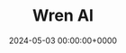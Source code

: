 ---
title: Wren AI
description: Open-source AI data assistant that helps you get results and insights faster by asking questions without writing SQL 🐦
slug: Flowsie AI
date: 2024-05-03 00:00:00+0000
image: wrenai.png
categories:
    - AI
tags:
    - WrenAI
    - Database
    - SQL
weight: 1  # You can add weight to some posts to override the default sorting (date descending)
---